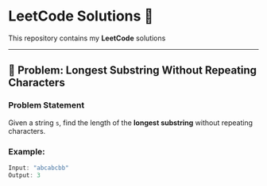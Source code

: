 # LeetCode Solutions 🚀

This repository contains my **LeetCode** solutions

---

## 📌 Problem: Longest Substring Without Repeating Characters

### **Problem Statement**  
Given a string `s`, find the length of the **longest substring** without repeating characters.

### **Example:**
```java
Input: "abcabcbb"
Output: 3


